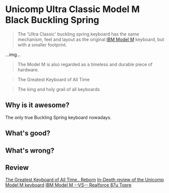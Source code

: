 # Unicomp Ultra Classic Model M Black Buckling Spring

> The 'Ultra Classic' buckling spring keyboard has the same mechanism, feel and layout as the original [IBM Model M](https://en.wikipedia.org/wiki/Model_M_keyboard) keyboard, but with a smaller footprint.

...img...

> The Model M is also regarded as a timeless and durable piece of hardware.

> The Greatest Keyboard of All Time

> The king and holy grail of all keyboards

## Why is it awesome?

The only true Buckling Spring keyboard nowadays.

## What's good?

## What's wrong?

## Review
[The Greatest Keyboard of All Time.. Reborn](https://youtu.be/D7wmMZmMinM)
[In-Depth review of the Unicomp Model M keyboard](https://youtu.be/4enAm8T26cI)
[IBM Model M --VS-- Realforce 87u Topre](https://youtu.be/3YFfRYndgYU)
